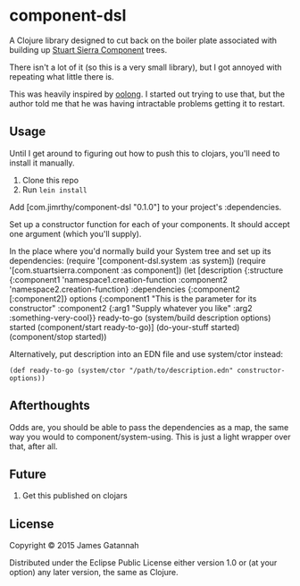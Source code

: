 # component-dsl

A Clojure library designed to cut back on the boiler plate associated
with building up [Stuart Sierra
Component](https://github.com/stuartsierra/component/ "Components") trees.

There isn't a lot of it (so this is a very small library), but I
got annoyed with repeating what little there is.

This was heavily inspired by
[oolong](https://github.com/irresponsible/oolong "Oolong"). I started
out trying to use that, but the author told me that he was having
intractable problems getting it to restart.

## Usage

Until I get around to figuring out how to push this to clojars, you'll
need to install it manually.

1. Clone this repo
2. Run `lein install`

Add [com.jimrthy/component-dsl "0.1.0"] to your project's :dependencies.

Set up a constructor function for each of your components. It should accept
one argument (which you'll supply).

In the place where you'd normally build your System tree and set up its
dependencies:
    (require '[component-dsl.system :as system])
    (require '[com.stuartsierra.component :as component])
    (let [description {:structure {:component1 'namespace1.creation-function
                                   :component2 'namespace2.creation-function}
	               :dependencies {:component2 [:component2]}
          options {:component1 "This is the parameter for its constructor"
	           :component2 {:arg1 "Supply whatever you like"
		                :arg2 :something-very-cool}}
          ready-to-go (system/build description options)
	  started (component/start ready-to-go)]
      (do-your-stuff started)
      (component/stop started))

Alternatively, put description into an EDN file and use system/ctor instead:

    (def ready-to-go (system/ctor "/path/to/description.edn" constructor-options))

## Afterthoughts

Odds are, you should be able to pass the dependencies as a map, the
same way you would to component/system-using. This is just a light
wrapper over that, after all.

## Future

1. Get this published on clojars

## License

Copyright © 2015 James Gatannah

Distributed under the Eclipse Public License either version 1.0 or (at
your option) any later version, the same as Clojure.

